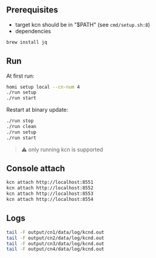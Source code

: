 ## Prerequisites
- target kcn should be in "$PATH" (see `cmd/setup.sh:8`)
- dependencies
```bash
brew install jq
```

## Run

At first run:
```bash
homi setup local --cn-num 4
./run setup
./run start
```

Restart at binary update:
```bash
./run stop
./run clean
./run setup
./run start
```

> :warning: only running kcn is supported

## Console attach
```bash
kcn attach http://localhost:8551
kcn attach http://localhost:8552
kcn attach http://localhost:8553
kcn attach http://localhost:8554
```

## Logs
```bash
tail -F output/cn1/data/log/kcnd.out
tail -F output/cn2/data/log/kcnd.out
tail -F output/cn3/data/log/kcnd.out
tail -F output/cn4/data/log/kcnd.out
```
